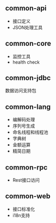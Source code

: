 ## common-api
- 接口定义
- JSON处理工具

## common-core
- 监控工具
- health check

## common-jdbc
数据访问支持包

## common-lang
- 编解码处理
- 序列号生成
- 命名线程和线程池
- 字典树
- 金额运算
- 精简日期

## common-rpc
- Rest接口访问

## common-web
- 接口标准化
- i18n支持
